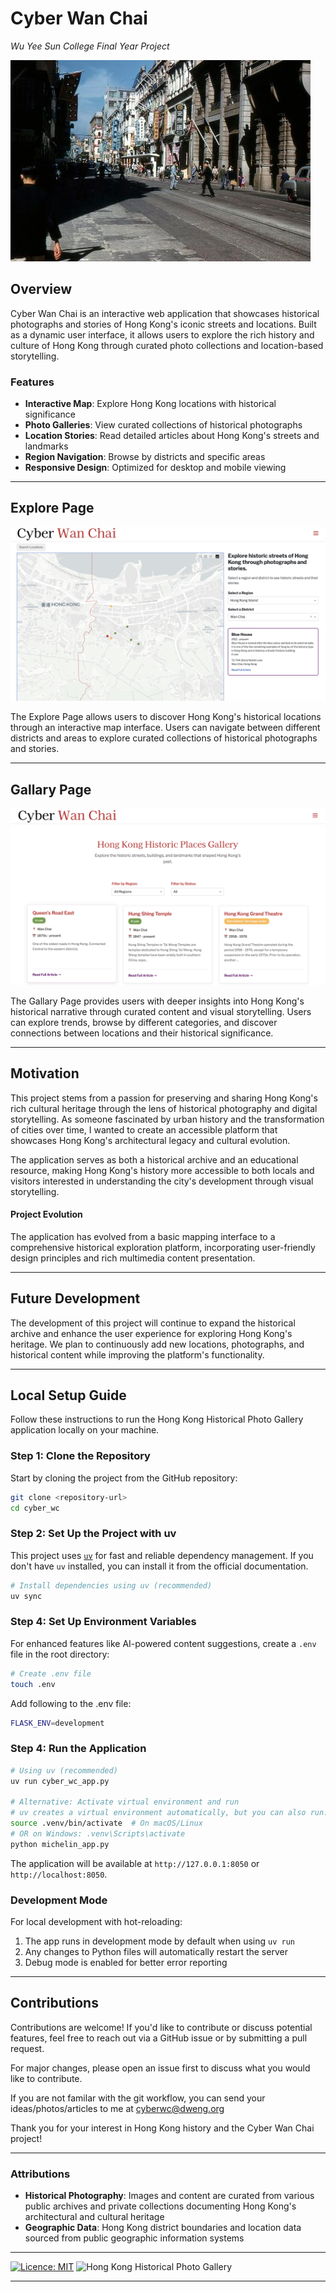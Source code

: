 # Cyber Wan Chai 

*Wu Yee Sun College Final Year Project*

![Cyber Wan Chai](assets/Images/1950s_central.jpg)

## Overview
Cyber Wan Chai is an interactive web application that showcases historical photographs and stories of Hong Kong's iconic streets and locations. Built as a dynamic user interface, it allows users to explore the rich history and culture of Hong Kong through curated photo collections and location-based storytelling.

### Features
- **Interactive Map**: Explore Hong Kong locations with historical significance
- **Photo Galleries**: View curated collections of historical photographs
- **Location Stories**: Read detailed articles about Hong Kong's streets and landmarks
- **Region Navigation**: Browse by districts and specific areas
- **Responsive Design**: Optimized for desktop and mobile viewing

----

## Explore Page

![Hong Kong Location Explorer](assets/Images/main_layout.png)


The Explore Page allows users to discover Hong Kong's historical locations through an interactive map interface. Users can navigate between different districts and areas to explore curated collections of historical photographs and stories.


----

## Gallary Page

![Hong Kong Historical Archive](assets/Images/gallary_layout.png)

The Gallary Page provides users with deeper insights into Hong Kong's historical narrative through curated content and visual storytelling. Users can explore trends, browse by different categories, and discover connections between locations and their historical significance.


----


## Motivation

This project stems from a passion for preserving and sharing Hong Kong's rich cultural heritage through the lens of historical photography and digital storytelling. As someone fascinated by urban history and the transformation of cities over time, I wanted to create an accessible platform that showcases Hong Kong's architectural legacy and cultural evolution.

The application serves as both a historical archive and an educational resource, making Hong Kong's history more accessible to both locals and visitors interested in understanding the city's development through visual storytelling.

#### Project Evolution

The application has evolved from a basic mapping interface to a comprehensive historical exploration platform, incorporating user-friendly design principles and rich multimedia content presentation.

----

## Future Development

The development of this project will continue to expand the historical archive and enhance the user experience for exploring Hong Kong's heritage. We plan to continuously add new locations, photographs, and historical content while improving the platform's functionality.

----

## Local Setup Guide

Follow these instructions to run the Hong Kong Historical Photo Gallery application locally on your machine.

### Step 1: Clone the Repository

Start by cloning the project from the GitHub repository:

```bash
git clone <repository-url>
cd cyber_wc
```

### Step 2: Set Up the Project with uv

This project uses [`uv`](https://github.com/astral-sh/uv) for fast and reliable dependency management. If you don't have `uv` installed, you can install it from the official documentation.

```bash
# Install dependencies using uv (recommended)
uv sync
```

### Step 4: Set Up Environment Variables

For enhanced features like AI-powered content suggestions, create a `.env` file in the root directory:

```bash
# Create .env file
touch .env
```

Add following to the .env file:
```bash
FLASK_ENV=development
```

### Step 4: Run the Application

```bash
# Using uv (recommended)
uv run cyber_wc_app.py

# Alternative: Activate virtual environment and run
# uv creates a virtual environment automatically, but you can also run:
source .venv/bin/activate  # On macOS/Linux
# OR on Windows: .venv\Scripts\activate
python michelin_app.py
```

The application will be available at `http://127.0.0.1:8050` or `http://localhost:8050`.

### Development Mode

For local development with hot-reloading:

1. The app runs in development mode by default when using `uv run`
2. Any changes to Python files will automatically restart the server
3. Debug mode is enabled for better error reporting

---

## Contributions

Contributions are welcome! If you'd like to contribute or discuss potential features, feel free to reach out via a GitHub issue or by submitting a pull request.

For major changes, please open an issue first to discuss what you would like to contribute.

If you are not familar with the git workflow, you can send your ideas/photos/articles to me at cyberwc@dweng.org

Thank you for your interest in Hong Kong history and the Cyber Wan Chai project!

----

### Attributions

- **Historical Photography**: Images and content are curated from various public archives and private collections documenting Hong Kong's architectural and cultural heritage
- **Geographic Data**: Hong Kong district boundaries and location data sourced from public geographic information systems

----

[![Licence: MIT](https://img.shields.io/badge/Licence-MIT-yellow.svg)](LICENSE.md) ![Hong Kong Historical Photo Gallery](https://img.shields.io/badge/Project-Cyber_Wan_Chai-5087B2.svg)

----
